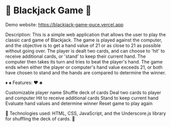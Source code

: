 # :slot_machine:	Blackjack Game :slot_machine:	

Demo website: https://blackjack-game-puce.vercel.app

Description: This is a simple web application that allows the user to play the classic card game of Blackjack. The game is played against the computer, and the objective is to get a hand value of 21 or as close to 21 as possible without going over. The player is dealt two cards, and can choose to 'hit' to receive additional cards, or 'stand' to keep their current hand. The computer then takes its turn and tries to beat the player's hand. The game ends when either the player or computer's hand value exceeds 21, or both have chosen to stand and the hands are compared to determine the winner.

:diamonds:	:spades:	Features: :hearts:	:clubs:	

Customizable player name
Shuffle deck of cards
Deal two cards to player and computer
Hit to receive additional cards
Stand to keep current hand
Evaluate hand values and determine winner
Reset game to play again


:game_die:	 Technologies used: HTML, CSS, JavaScript, and the Underscore.js library for shuffling the deck of cards. :game_die:	
